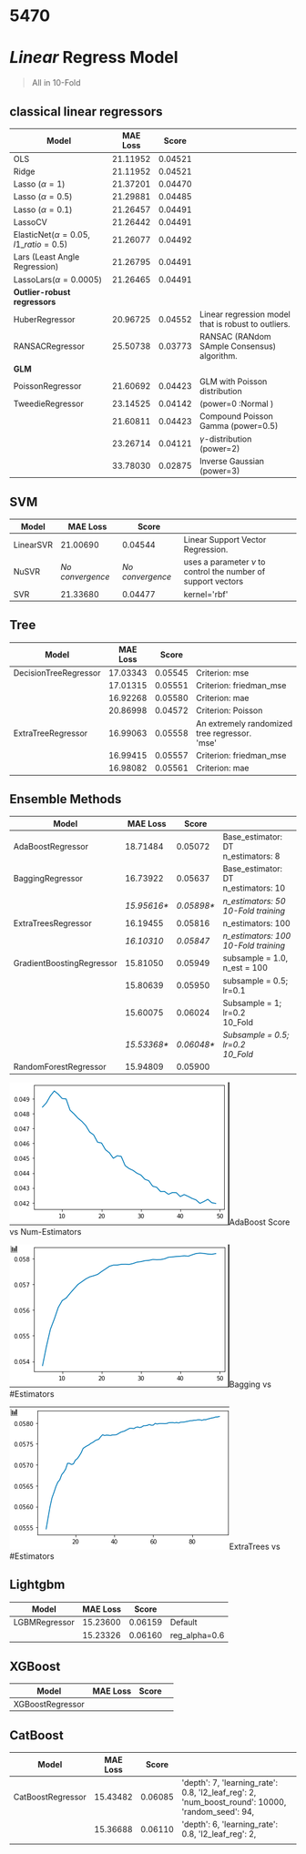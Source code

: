 # 5470
# *Linear* Regress Model

> All in 10-Fold

## classical linear regressors

| Model                                      | MAE Loss | Score   |                                                     |
| ------------------------------------------ | -------- | ------- | --------------------------------------------------- |
| OLS                                        | 21.11952 | 0.04521 |                                                     |
| Ridge                                      | 21.11952 | 0.04521 |                                                     |
| Lasso ($\alpha=1$)                         | 21.37201 | 0.04470 |                                                     |
| Lasso ($\alpha=0.5$)                       | 21.29881 | 0.04485 |                                                     |
| Lasso ($\alpha=0.1$)                       | 21.26457 | 0.04491 |                                                     |
| LassoCV                                    | 21.26442 | 0.04491 |                                                     |
| ElasticNet($\alpha=0.05$, $l1\_ratio=0.5$) | 21.26077 | 0.04492 |                                                     |
| Lars (Least Angle Regression)              | 21.26795 | 0.04491 |                                                     |
| LassoLars($\alpha=0.0005$)                 | 21.26465 | 0.04491 |                                                     |
| **Outlier-robust regressors**              |          |         |                                                     |
| HuberRegressor                             | 20.96725 | 0.04552 | Linear regression model that is robust to outliers. |
| RANSACRegressor                            | 25.50738 | 0.03773 | RANSAC (RANdom SAmple Consensus) algorithm.         |
| **GLM**                                    |          |         |                                                     |
| PoissonRegressor                           | 21.60692 | 0.04423 | GLM with Poisson distribution                       |
| TweedieRegressor                           | 23.14525 | 0.04142 | (power=0 :Normal )                                  |
|                                            | 21.60811 | 0.04423 | Compound Poisson Gamma (power=0.5)                  |
|                                            | 23.26714 | 0.04121 | $\gamma$-distribution (power=2)                     |
|                                            | 33.78030 | 0.02875 | Inverse Gaussian (power=3)                          |

## SVM

| Model     | MAE Loss         | Score            |                                                              |
| --------- | ---------------- | ---------------- | ------------------------------------------------------------ |
| LinearSVR | 21.00690         | 0.04544          | Linear Support Vector Regression.                            |
| NuSVR     | *No convergence* | *No convergence* | uses a parameter $\nu$ to control the number of support vectors |
| SVR       | 21.33680         | 0.04477          | kernel='rbf'                                                 |

## Tree

| Model                 | MAE Loss | Score   |                                                    |
| --------------------- | -------- | ------- | -------------------------------------------------- |
| DecisionTreeRegressor | 17.03343 | 0.05545 | Criterion: mse                                     |
|                       | 17.01315 | 0.05551 | Criterion: friedman_mse                            |
|                       | 16.92268 | 0.05580 | Criterion: mae                                     |
|                       | 20.86998 | 0.04572 | Criterion: Poisson                                 |
| ExtraTreeRegressor    | 16.99063 | 0.05558 | An extremely randomized tree regressor.<br />'mse' |
|                       | 16.99415 | 0.05557 | Criterion: friedman_mse                            |
|                       | 16.98082 | 0.05561 | Criterion: mae                                     |

## Ensemble Methods

| Model                     | MAE Loss     | Score       |                                           |
| ------------------------- | ------------ | ----------- | ----------------------------------------- |
| AdaBoostRegressor         | 18.71484     | 0.05072     | Base_estimator: DT<br />n_estimators: 8   |
| BaggingRegressor          | 16.73922     | 0.05637     | Base_estimator: DT<br />n_estimators: 10  |
|                           | *15.95616\** | *0.05898\** | *n_estimators: 50<br />10-Fold training*  |
| ExtraTreesRegressor       | 16.19455     | 0.05816     | n_estimators: 100                         |
|                           | *16.10310*   | *0.05847*   | *n_estimators: 100<br />10-Fold training* |
| GradientBoostingRegressor | 15.81050     | 0.05949     | subsample = 1.0,<br />n_est = 100         |
|                           | 15.80639     | 0.05950     | subsample = 0.5; lr=0.1                   |
|                           | 15.60075     | 0.06024     | Subsample = 1; lr=0.2<br />10_Fold        |
|                           | *15.53368\** | *0.06048\** | *Subsample = 0.5; lr=0.2<br />10_Fold*    |
| RandomForestRegressor     | 15.94809     | 0.05900     |                                           |

![AdaBoost Score vs Num-Estimators](https://github.com/CiaoHe/5470/blob/master/fig/AdaBoost_Score_vs_Num-Estimators.png)AdaBoost Score vs Num-Estimators

![Bagging vs #Estimators](https://github.com/CiaoHe/5470/blob/master/fig/Bagging_vs_%23Estimators.png)Bagging vs #Estimators

![ExtraTrees vs #Estimators](https://github.com/CiaoHe/5470/blob/master/fig/ExtraTrees_vs_%23Estimators.png)ExtraTrees vs #Estimators

## Lightgbm

| Model         | MAE Loss | Score   |               |
| ------------- | -------- | ------- | ------------- |
| LGBMRegressor | 15.23600 | 0.06159 | Default       |
|               | 15.23326 | 0.06160 | reg_alpha=0.6 |

## XGBoost

| Model            | MAE Loss | Score |      |
| ---------------- | -------- | ----- | ---- |
| XGBoostRegressor |          |       |      |

## CatBoost

| Model             | MAE Loss | Score   |                                                              |
| ----------------- | -------- | ------- | ------------------------------------------------------------ |
| CatBoostRegressor | 15.43482 | 0.06085 | 'depth': 7, 'learning_rate': 0.8, 'l2_leaf_reg': 2, 'num_boost_round': 10000, 'random_seed': 94, |
|                   | 15.36688 | 0.06110 | 'depth': 6, 'learning_rate': 0.8, 'l2_leaf_reg': 2,          |
|                   |          |         |                                                              |

